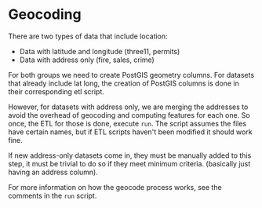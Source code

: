 # Geocoding

There are two types of data that include location:

*   Data with latitude and longitude (three11, permits)
*   Data with address only (fire, sales, crime)

For both groups we need to create PostGIS geometry columns. For datasets that already include lat long, the creation of PostGIS columns is done in their corresponding etl script.

However, for datasets with address only, we are merging the addresses to avoid the overhead of geocoding and computing features for each one. So once, the ETL for those is done, execute `run`. The script assumes the files have certain names, but if ETL scripts haven't been modified it should work fine.

If new address-only datasets come in, they must be manually added to this step, it must be trivial to do so if they meet minimum criteria. (basically just having an address column).

For more information on how the geocode process works, see the comments in the `run` script.
